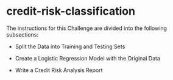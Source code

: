 # credit-risk-classification

The instructions for this Challenge are divided into the following subsections:

- Split the Data into Training and Testing Sets

- Create a Logistic Regression Model with the Original Data

- Write a Credit Risk Analysis Report
